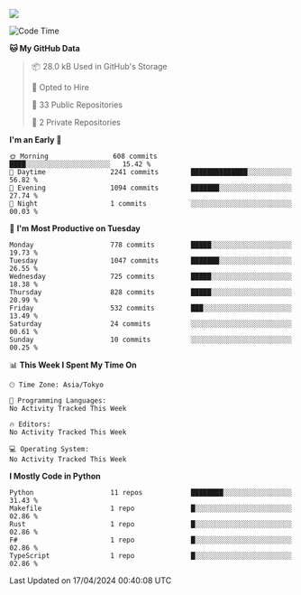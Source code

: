 ![](https://komarev.com/ghpvc/?username=kitagawa-hr)

<!--START_SECTION:waka-->
![Code Time](http://img.shields.io/badge/Code%20Time-803%20hrs%208%20mins-blue)

**🐱 My GitHub Data** 

> 📦 28.0 kB Used in GitHub's Storage 
 > 
> 💼 Opted to Hire
 > 
> 📜 33 Public Repositories 
 > 
> 🔑 2 Private Repositories 
 > 
**I'm an Early 🐤** 

```text
🌞 Morning                608 commits         ████░░░░░░░░░░░░░░░░░░░░░   15.42 % 
🌆 Daytime                2241 commits        ██████████████░░░░░░░░░░░   56.82 % 
🌃 Evening                1094 commits        ███████░░░░░░░░░░░░░░░░░░   27.74 % 
🌙 Night                  1 commits           ░░░░░░░░░░░░░░░░░░░░░░░░░   00.03 % 
```
📅 **I'm Most Productive on Tuesday** 

```text
Monday                   778 commits         █████░░░░░░░░░░░░░░░░░░░░   19.73 % 
Tuesday                  1047 commits        ███████░░░░░░░░░░░░░░░░░░   26.55 % 
Wednesday                725 commits         █████░░░░░░░░░░░░░░░░░░░░   18.38 % 
Thursday                 828 commits         █████░░░░░░░░░░░░░░░░░░░░   20.99 % 
Friday                   532 commits         ███░░░░░░░░░░░░░░░░░░░░░░   13.49 % 
Saturday                 24 commits          ░░░░░░░░░░░░░░░░░░░░░░░░░   00.61 % 
Sunday                   10 commits          ░░░░░░░░░░░░░░░░░░░░░░░░░   00.25 % 
```


📊 **This Week I Spent My Time On** 

```text
🕑︎ Time Zone: Asia/Tokyo

💬 Programming Languages: 
No Activity Tracked This Week

🔥 Editors: 
No Activity Tracked This Week

💻 Operating System: 
No Activity Tracked This Week
```

**I Mostly Code in Python** 

```text
Python                   11 repos            ████████░░░░░░░░░░░░░░░░░   31.43 % 
Makefile                 1 repo              █░░░░░░░░░░░░░░░░░░░░░░░░   02.86 % 
Rust                     1 repo              █░░░░░░░░░░░░░░░░░░░░░░░░   02.86 % 
F#                       1 repo              █░░░░░░░░░░░░░░░░░░░░░░░░   02.86 % 
TypeScript               1 repo              █░░░░░░░░░░░░░░░░░░░░░░░░   02.86 % 
```




 Last Updated on 17/04/2024 00:40:08 UTC
<!--END_SECTION:waka-->
